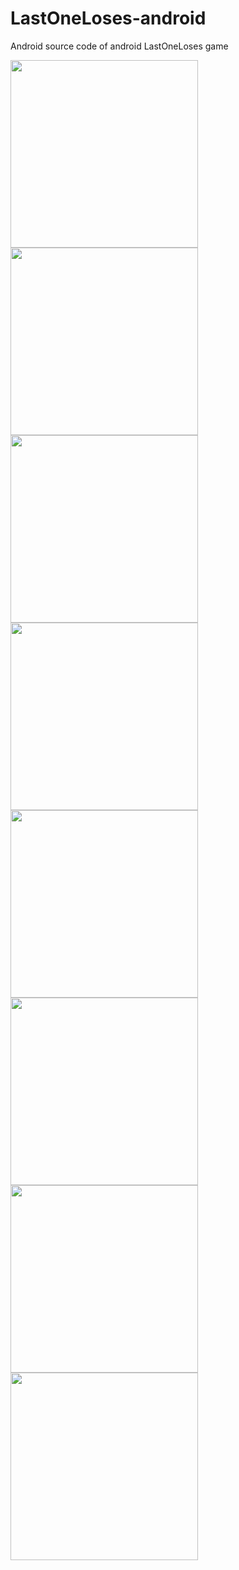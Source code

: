 # LastOneLoses-android
Android source code of android LastOneLoses game

<img src="https://user-images.githubusercontent.com/16855615/130141069-5cc680f9-ff04-48b2-9b41-d22381a17266.jpg" width="300">
<img src="https://user-images.githubusercontent.com/16855615/130141072-a3a50bca-f387-4112-9525-2fa9cb1e7047.jpg" width="300">
<img src="https://user-images.githubusercontent.com/16855615/130141074-d6a0e766-ab5c-411e-b7df-6cc4fbac1841.jpg" width="300">
<img src="https://user-images.githubusercontent.com/16855615/130141075-b1a66c78-89a4-4caf-9003-769acaea551f.jpg" width="300">
<img src="https://user-images.githubusercontent.com/16855615/130141077-1f80f29e-9453-4a2b-883c-779cda471cc5.jpg" width="300">
<img src="https://user-images.githubusercontent.com/16855615/130141078-7537fe93-19aa-453e-a97d-4b2a3cfe197e.jpg" width="300">
<img src="https://user-images.githubusercontent.com/16855615/130141080-496ac47a-9b95-402b-91ca-73d71a9d0f6d.jpg" width="300">
<img src="https://user-images.githubusercontent.com/16855615/130141082-6d0f5fb5-91e3-413f-889c-9ca4697e3717.jpg" width="300">

